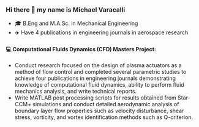 ### Hi there 👋 my name is Michael Varacalli 

- 🎓 B.Eng and M.A.Sc. in Mechanical Engineering
- ✈️ Have 4 publications in engineering journals in aerospace research

#### 💻 Computational Fluids Dynamics (CFD) Masters Project:
- Conduct research focused on the design of plasma actuators as a method of flow control and completed several parametric studies to achieve four publications in engineering journals demonstrating knowledge of computational fluid dynamics, ability to perform fluid mechanics analysis, and write technical reports.
- Write MATLAB post processing scripts for results obtained from Star-CCM+ simulations and conduct detailed aerodynamic analysis of boundary layer flow properties such as velocity disturbance, shear stress, vorticity, and vortex identification methods such as Q-criterion.




<!--
**michael-varacalli/michael-varacalli** is a ✨ _special_ ✨ repository because its `README.md` (this file) appears on your GitHub profile.

Here are some ideas to get you started:

- 🔭 I’m currently working on ...
- 🌱 I’m currently learning ...
- 👯 I’m looking to collaborate on ...
- 🤔 I’m looking for help with ...
- 💬 Ask me about ...
- 📫 How to reach me: ...
- 😄 Pronouns: ...
- ⚡ Fun fact: ...
-->
